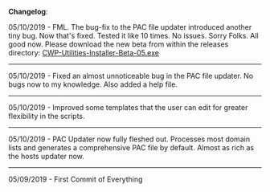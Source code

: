 **Changelog**:

05/10/2019 - FML. The bug-fix to the PAC file updater introduced another tiny bug. Now that's fixed. Tested it like 10 times. No issues. Sorry Folks. All good now. Please download the new beta from within the releases directory: [CWP-Utilities-Installer-Beta-05.exe](https://github.com/bongochong/CWP-Utilities/raw/master/Releases/CWP-Utilities-Installer-Beta-05.exe)

---

05/10/2019 - Fixed an almost unnoticeable bug in the PAC file updater. No bugs now to my knowledge. Also added a help file.

---

05/10/2019 - Improved some templates that the user can edit for greater flexibility in the scripts.

---

05/10/2019 - PAC Updater now fully fleshed out. Processes most domain lists and generates a comprehensive PAC file by default. Almost as rich as the hosts updater now.

---

05/09/2019 - First Commit of Everything
